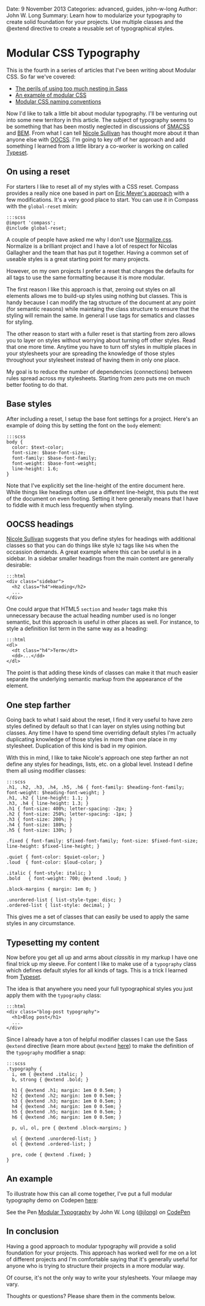 Date: 9 November 2013
Categories: advanced, guides, john-w-long
Author: John W. Long
Summary: Learn how to modularize your typography to create solid foundation for your projects. Use multiple classes and the @extend directive to create a reusable set of
typographical styles.

# Modular CSS Typography

This is the fourth in a series of articles that I've been writing about Modular
CSS. So far we've covered:

* [The perils of using too much nesting in Sass](http://thesassway.com/intermediate/avoid-nested-selectors-for-more-modular-css)
* [An example of modular CSS](http://thesassway.com/advanced/modular-css-an-example)
* [Modular CSS naming conventions](http://thesassway.com/advanced/modular-css-naming-conventions)

Now I'd like to talk a little bit about modular typography. I'll be venturing
out into some new territory in this article. The subject of typography seems to
be something that has been mostly neglected in discussions of
[SMACSS](http://smacss.com) and [BEM](http://bem.info). From what I can tell
[Nicole Sullivan](http://stubbornella.org) has thought more about it than anyone
else with [OOCSS](https://github.com/stubbornella/oocss/blob/master/oocss/src/components/typography/_typography.scss).
I'm going to key off of her approach and add something I learned from a little
library a co-worker is working on called [Typeset](http://joshuarudd.github.io/typeset.css/).


## On using a reset

For starters I like to reset all of my styles with a CSS reset. Compass provides
a really nice one based in part on [Eric Meyer's approach](http://meyerweb.com/eric/tools/css/reset/)
with a few modifications. It's a very good place to start. You can use it in
Compass with the `global-reset` mixin:

    :::scss
    @import 'compass';
    @include global-reset;

A couple of people have asked me why I don't use [Normalize.css](http://necolas.github.io/normalize.css/).
Normalize is a brilliant project and I have a lot of respect for Nicolas
Gallagher and the team that has put it together. Having a common set of
useable styles is a great starting point for many projects.

However, on my own projects I prefer a reset that changes the defaults for all
tags to use the same formatting because it is more modular.

The first reason I like this approach is that, zeroing out styles on all
elements allows me to build-up styles using nothing but classes. This is handy
because I can modify the tag structure of the document at any point (for
semantic reasons) while maintaing the class structure to ensure that the
styling will remain the same. In general I use tags for sematics and classes
for styling.

The other reason to start with a fuller reset is that starting from zero allows
you to layer on styles without worrying about turning off other styles. Read
that one more time. Anytime you have to turn off styles in multiple places in
your stylesheets your are spreading the knowledge of those styles throughout
your stylesheet instead of having them in only one place.

My goal is to reduce the number of dependencies (connections) between rules
spread across my stylesheets. Starting from zero puts me on much better footing
to do that.



## Base styles

After including a reset, I setup the base font settings for a project. Here's
an example of doing this by setting the font on the `body` element:

    :::scss
    body {
      color: $text-color;
      font-size: $base-font-size;
      font-family: $base-font-family;
      font-weight: $base-font-weight;
      line-height: 1.6;
    }

Note that I've explicitly set the line-height of the entire document here. While
things like headings often use a different line-height, this puts the rest of
the document on even footing. Setting it here generally means that I have to
fiddle with it much less frequently when styling.


## OOCSS headings

[Nicole Sullivan](http://www.stubbornella.org/) suggests that you define styles
for headings with additional classes so that you can do things like style `h2`
tags like `h4`s when the occassion demands. A great example where this can be
useful is in a sidebar. In a sidebar smaller headings from the main content are
generally desirable:

    :::html
    <div class="sidebar">
      <h2 class="h4">Heading</h2>
      ...
    </div>

One could argue that HTML5 `section` and `header` tags make this unnecessary
because the actual heading number used is no longer semantic, but this approach
is useful in other places as well. For instance, to style a definition list term
in the same way as a heading:

    :::html
    <dl>
      <dt class="h4">Term</dt>
      <dd>...</dd>
    </dl>

The point is that adding these kinds of classes can make it that much easier
separate the underlying semantic markup from the appearance of the element.


## One step farther

Going back to what I said about the reset, I find it very useful to have zero
styles defined by default so that I can layer on styles using nothing but
classes. Any time I have to spend time overriding default styles I'm actually
duplicating knowledge of those styles in more than one place in my stylesheet.
Duplication of this kind is bad in my opinion.

With this in mind, I like to take Nicole's approach one step farther an not
define any styles for headings, lists, etc. on a global level. Instead I define
them all using modifier classes:

    :::scss
    .h1, .h2, .h3, .h4, .h5, .h6 { font-family: $heading-font-family; font-weight: $heading-font-weight; }
    .h1, .h2 { line-height: 1.1; }
    .h3, .h4 { line-height: 1.3; }
    .h1 { font-size: 400%; letter-spacing: -2px; }
    .h2 { font-size: 250%; letter-spacing: -1px; }
    .h3 { font-size: 200%; }
    .h4 { font-size: 180%; }
    .h5 { font-size: 130%; }

    .fixed { font-family: $fixed-font-family; font-size: $fixed-font-size; line-height: $fixed-line-height; }

    .quiet { font-color: $quiet-color; }
    .loud  { font-color: $loud-color; }

    .italic { font-style: italic; }
    .bold   { font-weight: 700; @extend .loud; }

    .block-margins { margin: 1em 0; }

    .unordered-list { list-style-type: disc; }
    .ordered-list { list-style: decimal; }

This gives me a set of classes that can easily be used to apply the same styles
in any circumstance.


## Typesetting my content

Now before you get all up and arms about _classitis_ in my markup I have one
final trick up my sleeve. For content I like to make use of a `typography` class
which defines default styles for all kinds of tags. This is a trick I learned
from [Typeset](http://joshuarudd.github.io/typeset.css/).

The idea is that anywhere you need your full typographical styles you just apply
them with the `typography` class:

    :::html
    <div class="blog-post typography">
      <h1>Blog post</h1>
      ...
    </div>

Since I already have a ton of helpful modifier classes I can use the Sass
`@extend` directive (learn more about `@extend`
[here](http://sass-lang.com/docs/yardoc/file.SASS_REFERENCE.html#extend)) to
make the definition of the `typography` modifier a snap:

    :::scss
    .typography {
      i, em { @extend .italic; }
      b, strong { @extend .bold; }

      h1 { @extend .h1; margin: 1em 0 0.5em; }
      h2 { @extend .h2; margin: 1em 0 0.5em; }
      h3 { @extend .h3; margin: 1em 0 0.5em; }
      h4 { @extend .h4; margin: 1em 0 0.5em; }
      h5 { @extend .h5; margin: 1em 0 0.5em; }
      h6 { @extend .h6; margin: 1em 0 0.5em; }

      p, ul, ol, pre { @extend .block-margins; }

      ul { @extend .unordered-list; }
      ol { @extend .ordered-list; }

      pre, code { @extend .fixed; }
    }


## An example

To illustrate how this can all come together, I've put a full modular
typography demo on Codepen [here](http://codepen.io/jlong/pen/wErcp):

<div data-height="450" data-theme-id="393" data-slug-hash="gtvzG" data-user="jlong" data-default-tab="result" class='codepen'>See the Pen <a href='http://codepen.io/jlong/pen/gtvzG'>Modular Typography</a> by John W. Long (<a href='http://codepen.io/jlong'>@jlong</a>) on <a href='http://codepen.io'>CodePen</a></div>
<script async src="http://codepen.io/assets/embed/ei.js"></script>


## In conclusion

Having a good approach to modular typography will provide a solid foundation
for your projects. This approach has worked well for me on a lot of different
projects and I'm comfortable saying that it's generally useful for anyone who
is trying to structure their projects in a more modular way.

Of course, it's not the only way to write your stylesheets. Your milaege may
vary.

Thoughts or questions? Please share them in the comments below.
